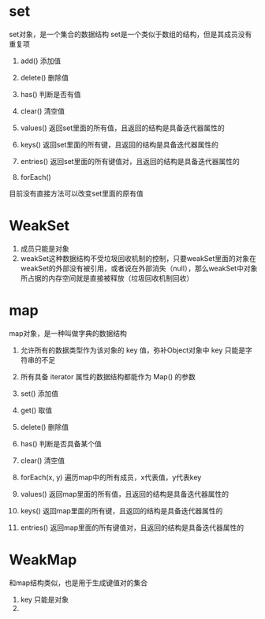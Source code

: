 # set
set对象，是一个集合的数据结构
set是一个类似于数组的结构，但是其成员没有重复项

1. add() 添加值
2. delete() 删除值
3. has() 判断是否有值
4. clear() 清空值

5. values() 返回set里面的所有值，且返回的结构是具备迭代器属性的
6. keys() 返回set里面的所有键，且返回的结构是具备迭代器属性的
7. entries() 返回set里面的所有键值对，且返回的结构是具备迭代器属性的
8. forEach()

目前没有直接方法可以改变set里面的原有值


# WeakSet
1. 成员只能是对象
2. weakSet这种数据结构不受垃圾回收机制的控制，只要weakSet里面的对象在weakSet的外部没有被引用，或者说在外部消失（null），那么weakSet中对象所占据的内存空间就是直接被释放（垃圾回收机制回收）


# map
map对象，是一种叫做字典的数据结构
1. 允许所有的数据类型作为该对象的 key 值，弥补Object对象中 key 只能是字符串的不足
2. 所有具备 iterator 属性的数据结构都能作为 Map() 的参数
3. set() 添加值
4. get() 取值
5. delete() 删除值
6. has() 判断是否具备某个值
7. clear() 清空值

8. forEach(x, y) 遍历map中的所有成员，x代表值，y代表key
9. values() 返回map里面的所有值，且返回的结构是具备迭代器属性的
10. keys() 返回map里面的所有键，且返回的结构是具备迭代器属性的
11. entries() 返回map里面的所有键值对，且返回的结构是具备迭代器属性的


# WeakMap
和map结构类似，也是用于生成键值对的集合
1. key 只能是对象
2. 